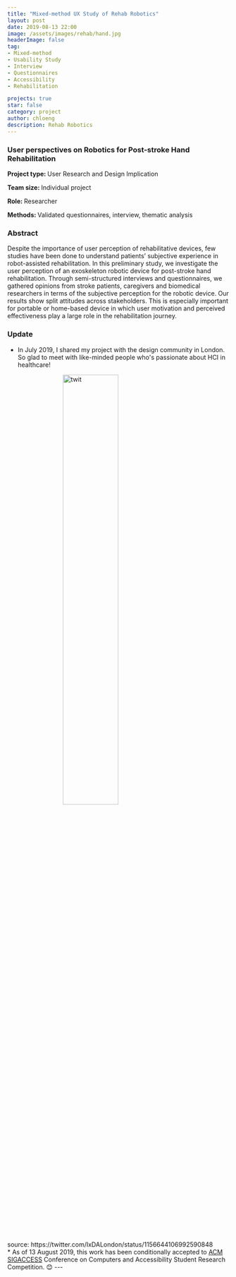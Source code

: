 ```yaml
---
title: "Mixed-method UX Study of Rehab Robotics"
layout: post
date: 2019-08-13 22:00
image: /assets/images/rehab/hand.jpg
headerImage: false
tag:
- Mixed-method
- Usability Study
- Interview
- Questionnaires
- Accessibility
- Rehabilitation

projects: true
star: false
category: project
author: chloeng
description: Rehab Robotics
---
```


### User perspectives on Robotics for Post-stroke Hand Rehabilitation
<b>Project type: </b> User Research and Design Implication

<b>Team size: </b>       Individual project

<b>Role: </b> Researcher

<b>Methods: </b> Validated questionnaires, interview, thematic analysis

### Abstract
Despite the importance of user perception of rehabilitative devices, few studies have been done to understand patients’ subjective experience in robot-assisted rehabilitation. In this preliminary study, we investigate the user perception of an exoskeleton robotic device for post-stroke hand rehabilitation. Through semi-structured interviews and questionnaires, we gathered opinions from stroke patients, caregivers and biomedical researchers in terms of the subjective perception for the robotic device. Our results show split attitudes across stakeholders. This is especially important for portable or home-based device in which user motivation and perceived effectiveness play a large role in the rehabilitation journey.
### Update
* In July 2019, I shared my project with the design community in London. So glad to meet with like-minded people who's passionate about HCI in healthcare!

<img alt="twit" src="https://chloenhy.github.io/assets/images/rehab/IxDAevent-rehab.png" style="width:50%;height:auto;display: block;
  margin-left: auto;
  margin-right: auto;"/>
<figcaption class="caption">source: https://twitter.com/IxDALondon/status/1156644106992590848</figcaption>
* As of 13 August 2019, this work has been conditionally accepted to <a href="https://assets19.sigaccess.org/index.html" target="_blank">ACM SIGACCESS</a> Conference on Computers and Accessibility Student Research Competition. 😊
---

